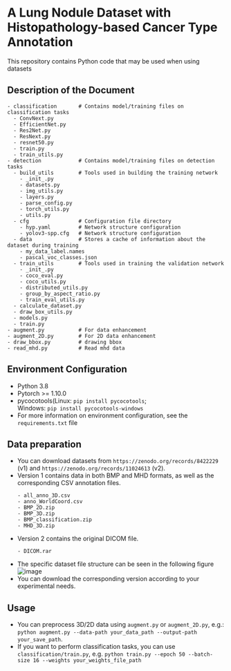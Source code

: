 # A Lung Nodule Dataset with Histopathology-based Cancer Type Annotation
This repository contains Python code that may be used when using datasets

## Description of the Document
```
- classification       # Contains model/training files on classification tasks
  - ConvNext.py
  - EfficientNet.py
  - Res2Net.py
  - ResNext.py
  - resnet50.py
  - train.py
  - train_utils.py
- detection            # Contains model/training files on detection tasks
  - build_utils        # Tools used in building the training network
    - _init_.py
    - datasets.py
    - img_utils.py
    - layers.py
    - parse_config.py
    - torch_utils.py
    - utils.py
  - cfg                # Configuration file directory
    - hyp.yaml         # Network structure configuration
    - yolov3-spp.cfg   # Network structure configuration
  - data               # Stores a cache of information about the dataset during training
    - my_data_label.names
    - pascal_voc_classes.json
  - train_utils        # Tools used in training the validation network
    - _init_.py
    - coco_eval.py
    - coco_utils.py
    - distributed_utils.py
    - group_by_aspect_ratio.py
    - train_eval_utils.py
  - calculate_dataset.py
  - draw_box_utils.py
  - models.py
  - train.py
- augment.py           # For data enhancement
- augment_2D.py        # For 2D data enhancement
- draw_bbox.py         # drawing bbox
- read_mhd.py          # Read mhd data
```
## Environment Configuration
* Python 3.8
* Pytorch >= 1.10.0
* pycocotools(Linux: `pip install pycocotools`;   
  Windows: `pip install pycocotools-windows`
* For more information on environment configuration, see the `requirements.txt` file
## Data preparation
* You can download datasets from `https://zenodo.org/records/8422229` (v1) and `https://zenodo.org/records/11024613` (v2).
* Version 1 contains data in both BMP and MHD formats, as well as the corresponding CSV annotation files.
  ```
  - all_anno_3D.csv
  - anno_WorldCoord.csv
  - BMP_2D.zip
  - BMP_3D.zip
  - BMP_classification.zip
  - MHD_3D.zip
  ```
* Version 2 contains the original DICOM file.
  ```
  - DICOM.rar
  ```
* The specific dataset file structure can be seen in the following figure
  ![image](https://github.com/chycxyzd/LDFC/assets/128997252/e77b837b-03fe-460f-a7e9-1e0be2368774)
* You can download the corresponding version according to your experimental needs.
## Usage
* You can preprocess 3D/2D data using `augment.py` or `augment_2D.py`, e.g.: `python augment.py --data-path your_data_path --output-path your_save_path`.
* If you want to perform classification tasks, you can use `classification/train.py`, e.g. `python train.py --epoch 50 --batch-size 16 --weights your_weights_file_path`
